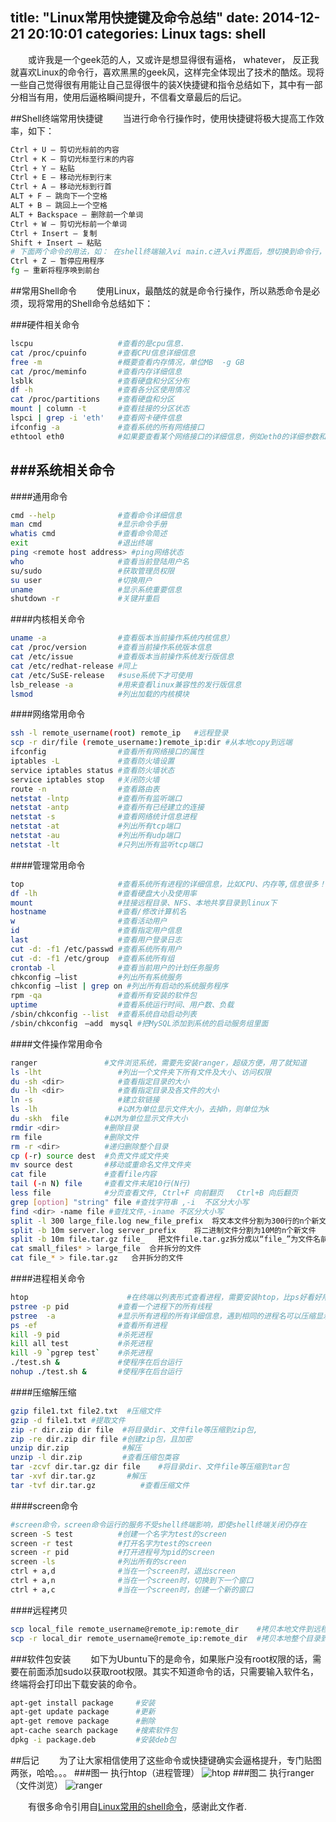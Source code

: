 title: "Linux常用快捷键及命令总结"
date: 2014-12-21 20:10:01
categories: Linux
tags: shell
---
　　或许我是一个geek范的人，又或许是想显得很有逼格， whatever， 反正我就喜欢Linux的命令行，喜欢黑黑的geek风，这样完全体现出了技术的酷炫。现将一些自己觉得很有用能让自己显得很牛的装X快捷键和指令总结如下，其中有一部分相当有用，使用后逼格瞬间提升，不信看文章最后的后记。

##Shell终端常用快捷键
　　当进行命令行操作时，使用快捷键将极大提高工作效率，如下：
```bash
Ctrl + U – 剪切光标前的内容
Ctrl + K – 剪切光标至行末的内容
Ctrl + Y – 粘贴
Ctrl + E – 移动光标到行末
Ctrl + A – 移动光标到行首
ALT + F – 跳向下一个空格
ALT + B – 跳回上一个空格
ALT + Backspace – 删除前一个单词
Ctrl + W – 剪切光标前一个单词
Ctrl + Insert – 复制
Shift + Insert – 粘贴
# 下面两个命令的用法，如： 在shell终端输入vi main.c进入vi界面后，想切换到命令行，可以通过Ctrl+Z
Ctrl + Z – 暂停应用程序
fg – 重新将程序唤到前台
```
<!--more-->
##常用Shell命令
　　使用Linux，最酷炫的就是命令行操作，所以熟悉命令是必须，现将常用的Shell命令总结如下：

###硬件相关命令
```bash
lscpu                   #查看的是cpu信息.
cat /proc/cpuinfo       #查看CPU信息详细信息
free -m                 #概要查看内存情况，单位MB  -g GB
cat /proc/meminfo       #查看内存详细信息
lsblk                   #查看硬盘和分区分布
df -h                   #查看各分区使用情况
cat /proc/partitions    #查看硬盘和分区
mount | column -t       #查看挂接的分区状态
lspci | grep -i 'eth'   #查看网卡硬件信息
ifconfig -a             #查看系统的所有网络接口
ethtool eth0            #如果要查看某个网络接口的详细信息，例如eth0的详细参数和指标
```

###系统相关命令
-------------------------
####通用命令
```bash
cmd --help              #查看命令详细信息
man cmd                 #显示命令手册
whatis cmd              #查看命令简述
exit                    #退出终端
ping <remote host address> #ping网络状态
who                     #查看当前登陆用户名
su/sudo                 #获取管理员权限
su user                 #切换用户
uname                   #显示系统重要信息
shutdown -r             #关键并重启
```

####内核相关命令
```bash
uname -a                #查看版本当前操作系统内核信息）
cat /proc/version       #查看当前操作系统版本信息
cat /etc/issue          #查看版本当前操作系统发行版信息
cat /etc/redhat-release #同上
cat /etc/SuSE-release   #suse系统下才可使用
lsb_release -a          #用来查看linux兼容性的发行版信息
lsmod                   #列出加载的内核模块
```

####网络常用命令
```bash
ssh -l remote_username(root) remote_ip   #远程登录
scp -r dir/file (remote_username:)remote_ip:dir #从本地copy到远端
ifconfig                #查看所有网络接口的属性
iptables -L             #查看防火墙设置
service iptables status #查看防火墙状态
service iptables stop   #关闭防火墙
route -n                #查看路由表
netstat -lntp           #查看所有监听端口
netstat -antp           #查看所有已经建立的连接
netstat -s              #查看网络统计信息进程
netstat -at             #列出所有tcp端口
netstat -au             #列出所有udp端口
netstat -lt             #只列出所有监听tcp端口
```
####管理常用命令
```bash
top                     #查看系统所有进程的详细信息，比如CPU、内存等,信息很多！
df -lh                  #查看硬盘大小及使用率
mount                   #挂接远程目录、NFS、本地共享目录到linux下
hostname                #查看/修改计算机名
w                       #查看活动用户
id                      #查看指定用户信息
last                    #查看用户登录日志
cut -d: -f1 /etc/passwd #查看系统所有用户
cut -d: -f1 /etc/group  #查看系统所有组
crontab -l              #查看当前用户的计划任务服务
chkconfig –list         #列出所有系统服务
chkconfig –list | grep on #列出所有启动的系统服务程序
rpm -qa                 #查看所有安装的软件包
uptime                  #查看系统运行时间、用户数、负载    
/sbin/chkconfig --list  #查看系统自动启动列表
/sbin/chkconfig　–add　mysql #把MySQL添加到系统的启动服务组里面
```

####文件操作常用命令
```bash
ranger               #文件浏览系统，需要先安装ranger，超级方便，用了就知道
ls -lht                 #列出一个文件夹下所有文件及大小、访问权限
du -sh <dir>            #查看指定目录的大小 
du -lh <dir>            #查看指定目录及各文件的大小 
ln -s                   #建立软链接
ls -lh                  #以M为单位显示文件大小，去掉h，则单位为k
du -skh  file        #以M为单位显示文件大小 
rmdir <dir>          #删除目录
rm file              #删除文件
rm -r <dir>          #递归删除整个目录
cp (-r) source dest  #负责文件或文件夹
mv source dest       #移动或重命名文件文件夹
cat file             #查看file内容
tail (-n N) file     #查看文件末尾10行(N行)
less file            #分页查看文件, Ctrl+F 向前翻页   Ctrl+B 向后翻页
grep [option] "string" file #查找字符串 ,-i  不区分大小写
find <dir> -name file #查找文件,-iname 不区分大小写
split -l 300 large_file.log new_file_prefix  将文本文件分割为300行的n个新文件
split -b 10m server.log server_prefix    将二进制文件分割为10M的n个新文件
split -b 10m file.tar.gz file_   把文件file.tar.gz拆分成以“file_”为文件名前缀，大小为10M的文件
cat small_files* > large_file  合并拆分的文件
cat file_* > file.tar.gz   合并拆分的文件
```

####进程相关命令
```bash
htop                      #在终端以列表形式查看进程，需要安装htop，比ps好看好用太多了
pstree -p pid           #查看一个进程下的所有线程
pstree  -a              #显示所有进程的所有详细信息，遇到相同的进程名可以压缩显示。
ps -ef                  #查看所有进程
kill -9 pid             #杀死进程
kill all test           #杀死进程
kill -9 `pgrep test`    #杀死进程
./test.sh &             #使程序在后台运行
nohup ./test.sh &       #使程序在后台运行
```

####压缩解压缩 
```bash
gzip file1.txt file2.txt  #压缩文件 
gzip -d file1.txt #提取文件
zip -r dir.zip dir file  #将目录dir、文件file等压缩到zip包,
zip -re dir.zip dir file #创建zip包，且加密
unzip dir.zip            #解压
unzip -l dir.zip         #查看压缩包类容
tar -zcvf dir.tar.gz dir file    #将目录dir、文件file等压缩到tar包
tar -xvf dir.tar.gz       #解压
tar -tvf dir.tar.gz          #查看压缩文件
```

####screen命令
```bash
#screen命令，screen命令运行的服务不受shell终端影响，即使shell终端关闭仍存在
screen -S test          #创建一个名字为test的screen
screen -r test          #打开名字为test的screen
screen -r pid           #打开进程号为pid的screen
screen -ls              #列出所有的screen
ctrl + a,d              #当在一个screen时，退出screen
ctrl + a,n              #当在一个screen时，切换到下一个窗口
ctrl + a,c              #当在一个screen时，创建一个新的窗口
```

####远程拷贝
```bash
scp local_file remote_username@remote_ip:remote_dir    #拷贝本地文件到远程机器上
scp -r local_dir remote_username@remote_ip:remote_dir  #拷贝本地整个目录到远程机器上
```

###软件包安装
　　如下为Ubuntu下的是命令，如果账户没有root权限的话，需要在前面添加sudo以获取root权限。其实不知道命令的话，只需要输入软件名，终端将会打印出下载安装的命令。
```bash
apt-get install package     #安装
apt-get update package      #更新
apt-get remove package      #删除    
apt-cache search package    #搜索软件包
dpkg -i package.deb         #安装deb包
```


##后记
　　为了让大家相信使用了这些命令或快捷键确实会逼格提升，专门贴图两张，哈哈。。。
###图一 执行htop（进程管理）
![htop](https://andylee-1258982386.cos.ap-chengdu.myqcloud.com/bloghtop.png)
###图二 执行ranger （文件浏览）
![ranger](https://andylee-1258982386.cos.ap-chengdu.myqcloud.com/blogranger.png)

　　有很多命令引用自[Linux常用的shell命令](http://www.xprogrammer.com/1799.html)，感谢此文作者.

